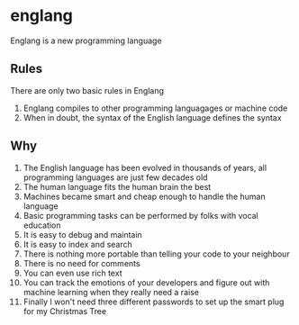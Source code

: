 # englang
Englang is a new programming language
## Rules
There are only two basic rules in Englang
1. Englang compiles to other programming languagages or machine code
2. When in doubt, the syntax of the English language defines the syntax
## Why
1. The English language has been evolved in thousands of years, all programming languages are just few decades old
2. The human language fits the human brain the best
3. Machines became smart and cheap enough to handle the human language
4. Basic programming tasks can be performed by folks with vocal education
5. It is easy to debug and maintain
6. It is easy to index and search
7. There is nothing more portable than telling your code to your neighbour
8. There is no need for comments
9. You can even use rich text
10. You can track the emotions of your developers and figure out with machine learning when they really need a raise
11. Finally I won't need three different passwords to set up the smart plug for my Christmas Tree
